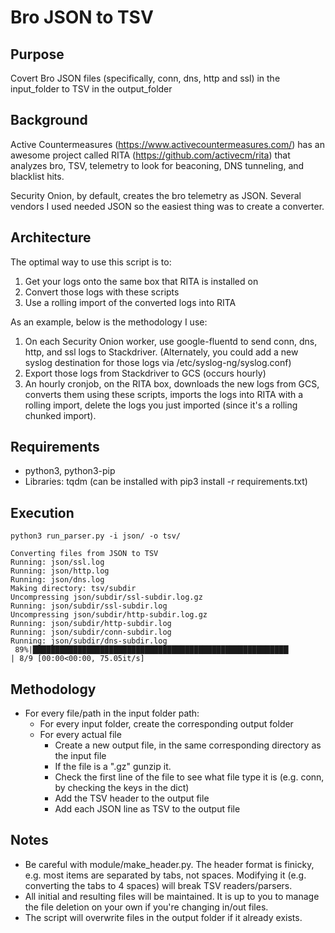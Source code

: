 # Bro JSON to TSV

## Purpose
Covert Bro JSON files (specifically, conn, dns, http and ssl) in the input_folder to TSV in the output_folder 

## Background
Active Countermeasures (https://www.activecountermeasures.com/) has an awesome project called RITA (https://github.com/activecm/rita) that analyzes bro, TSV, telemetry to look for beaconing, DNS tunneling, and blacklist hits.

Security Onion, by default, creates the bro telemetry as JSON.  Several vendors I used needed JSON so the easiest thing was to create a converter.

## Architecture

The optimal way to use this script is to:

1. Get your logs onto the same box that RITA is installed on
2. Convert those logs with these scripts
3. Use a rolling import of the converted logs into RITA

As an example, below is the methodology I use:

1. On each Security Onion worker, use google-fluentd to send conn, dns, http, and ssl logs to Stackdriver.  (Alternately, you could add a new syslog destination for those logs via /etc/syslog-ng/syslog.conf)
2. Export those logs from Stackdriver to GCS (occurs hourly)
3. An hourly cronjob, on the RITA box, downloads the new logs from GCS, converts them using these scripts, imports the logs into RITA with a rolling import, delete the logs you just imported (since it's a rolling chunked import).

## Requirements

* python3, python3-pip
* Libraries: tqdm  (can be installed with pip3 install -r requirements.txt)

## Execution

```
python3 run_parser.py -i json/ -o tsv/

Converting files from JSON to TSV
Running: json/ssl.log
Running: json/http.log
Running: json/dns.log
Making directory: tsv/subdir
Uncompressing json/subdir/ssl-subdir.log.gz
Running: json/subdir/ssl-subdir.log
Uncompressing json/subdir/http-subdir.log.gz
Running: json/subdir/http-subdir.log
Running: json/subdir/conn-subdir.log
Running: json/subdir/dns-subdir.log
 89%|█████████████████████████████████████████████████████████▏            | 8/9 [00:00<00:00, 75.05it/s]
```

## Methodology

* For every file/path in the input folder path:
  * For every input folder, create the corresponding output folder
  * For every actual file
    * Create a new output file, in the same corresponding directory as the input file
    * If the file is a ".gz" gunzip it.
    * Check the first line of the file to see what file type it is (e.g. conn, by checking the keys in the dict)
    * Add the TSV header to the output file
    * Add each JSON line as TSV to the output file

## Notes

* Be careful with module/make_header.py.  The header format is finicky, e.g. most items are separated by tabs, not spaces.  Modifying it (e.g. converting the tabs to 4 spaces) will break TSV readers/parsers.
* All initial and resulting files will be maintained.  It is up to you to manage the file deletion on  your own if you're  changing  in/out  files.
* The script will overwrite files in the  output folder if it already exists.
